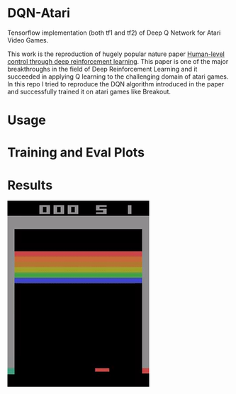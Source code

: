 # DQN-Atari
Tensorflow implementation (both tf1 and tf2) of Deep Q Network for Atari Video Games.

This work is the reproduction of hugely popular nature paper [Human-level control through deep reinforcement learning](https://storage.googleapis.com/deepmind-media/dqn/DQNNaturePaper.pdf). This paper is one of the major breakthroughs in the field of Deep Reinforcement Learning and it succeeded in applying Q learning to the challenging domain of atari games. In this repo I tried to reproduce the DQN algorithm introduced in the paper and successfully trained it on atari games like Breakout.

# Usage



# Training and Eval Plots

# Results

![breakout-result](results/breakout.gif)

